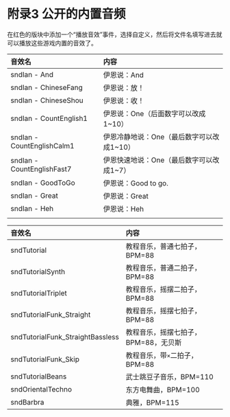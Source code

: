 # 附录3 公开的内置音频

在红色的版块中添加一个“播放音效”事件，选择自定义，然后将文件名填写进去就可以播放这些游戏内置的音效了。



| 音效名 | 内容 |
| :--- | :--- |
| sndIan - And | 伊恩说：And |
| sndIan - ChineseFang | 伊恩说：放！ |
| sndIan - ChineseShou | 伊恩说：收！ |
| sndIan - CountEnglish1 | 伊恩说：One（后面数字可以改成1~10） |
| sndIan - CountEnglishCalm1 | 伊恩冷静地说：One（最后数字可以改成1~10） |
| sndIan - CountEnglishFast7 | 伊恩快速地说：One（最后数字可以改成1~7） |
| sndIan - GoodToGo | 伊恩说：Good to go. |
| sndIan - Great | 伊恩说：Great |
| sndIan - Heh | 伊恩说：Heh |
|  |  |





| 音效名 | 内容 |
| :--- | :--- |
| sndTutorial | 教程音乐，普通七拍子，BPM=88 |
| sndTutorialSynth | 教程音乐，普通二拍子，BPM=88 |
| sndTutorialTriplet | 教程音乐，摇摆二拍子，BPM=88 |
| sndTutorialFunk\_Straight | 教程音乐，摇摆七拍子，BPM=88 |
| sndTutorialFunk\_StraightBassless | 教程音乐，摇摆七拍子，BPM=88，无贝斯 |
| sndTutorialFunk\_Skip | 教程音乐，带`×`二拍子，BPM=88 |
| sndTutorialBeans | 武士跳豆子音乐，BPM=110 |
| sndOrientalTechno | 东方电舞曲，BPM=100 |
| sndBarbra | 典雅，BPM=115 |



